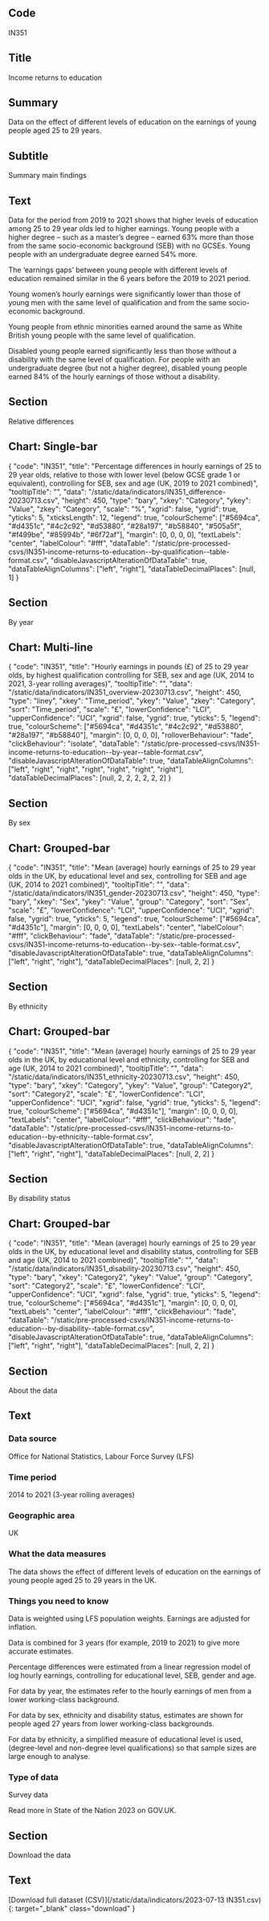## Code
IN351

## Title
Income returns to education

## Summary
Data on the effect of different levels of education on the earnings of young people aged 25 to 29 years.

## Subtitle
Summary main findings

## Text
Data for the period from 2019 to 2021 shows that higher levels of education among 25 to 29 year olds led to higher earnings.
Young people with a higher degree – such as a master’s degree – earned 63% more than those from the same socio-economic
background (SEB) with no GCSEs. Young people with an undergraduate degree earned 54% more.

The ‘earnings gaps’ between young people with different levels of education remained similar in the 6 years before
the 2019 to 2021 period. 

Young women’s hourly earnings were significantly lower than those of young men with the same level of qualification
and from the same socio-economic background.

Young people from ethnic minorities earned around the same as White British young people with the same level of qualification.

Disabled young people earned significantly less than those without a disability with the same level of qualification.
For people with an undergraduate degree (but not a higher degree), disabled young people earned 84% of the hourly
earnings of those without a disability.

## Section
Relative differences

## Chart: Single-bar
{
    "code": "IN351",
    "title": "Percentage differences in hourly earnings of 25 to 29 year olds, relative to those with lower level (below GCSE grade 1 or equivalent), controlling for SEB, sex and age (UK, 2019 to 2021 combined)",
    "tooltipTitle": "",
    "data": "/static/data/indicators/IN351_difference-20230713.csv",
    "height": 450,
    "type": "bary",
    "xkey": "Category",
    "ykey": "Value",
    "zkey": "Category",
    "scale": "%",
    "xgrid": false,
    "ygrid": true,
    "yticks": 5,
    "xticksLength": 12,
    "legend": true,
    "colourScheme": ["#5694ca", "#d4351c", "#4c2c92", "#d53880", "#28a197", "#b58840", "#505a5f", "#f499be", "#85994b", "#6f72af"],
    "margin": [0, 0, 0, 0],
    "textLabels": "center",
    "labelColour": "#fff",
    "dataTable": "/static/pre-processed-csvs/IN351-income-returns-to-education--by-qualification--table-format.csv",
    "disableJavascriptAlterationOfDataTable": true,
    "dataTableAlignColumns": ["left", "right"],
    "dataTableDecimalPlaces": [null, 1]
}

## Section
By year

## Chart: Multi-line
{
    "code": "IN351",
    "title": "Hourly earnings in pounds (£) of 25 to 29 year olds, by highest qualification controlling for SEB, sex and age (UK, 2014 to 2021, 3-year rolling averages)",
    "tooltipTitle": "",
    "data": "/static/data/indicators/IN351_overview-20230713.csv",
    "height": 450,
    "type": "liney",
    "xkey": "Time_period",
    "ykey": "Value",
    "zkey": "Category",
    "sort": "Time_period",
    "scale": "£",
    "lowerConfidence": "LCI",
    "upperConfidence": "UCI",
    "xgrid": false,
    "ygrid": true,
    "yticks": 5,
    "legend": true,
    "colourScheme": ["#5694ca", "#d4351c", "#4c2c92", "#d53880", "#28a197", "#b58840"],
    "margin": [0, 0, 0, 0],
    "rolloverBehaviour": "fade",
    "clickBehaviour": "isolate",
    "dataTable": "/static/pre-processed-csvs/IN351-income-returns-to-education--by-year--table-format.csv",
    "disableJavascriptAlterationOfDataTable": true,
    "dataTableAlignColumns": ["left", "right", "right", "right", "right", "right", "right"],
    "dataTableDecimalPlaces": [null, 2, 2, 2, 2, 2, 2]
}

## Section
By sex

## Chart: Grouped-bar
{
    "code": "IN351",
    "title": "Mean (average) hourly earnings of 25 to 29 year olds in the UK, by educational level and sex, controlling for SEB and age (UK, 2014 to 2021 combined)",
    "tooltipTitle": "",
    "data": "/static/data/indicators/IN351_gender-20230713.csv",
    "height": 450,
    "type": "bary",
    "xkey": "Sex",
    "ykey": "Value",
    "group": "Category",
    "sort": "Sex",
    "scale": "£",
    "lowerConfidence": "LCI",
    "upperConfidence": "UCI",
    "xgrid": false,
    "ygrid": true,
    "yticks": 5,
    "legend": true,
    "colourScheme": ["#5694ca", "#d4351c"],
    "margin": [0, 0, 0, 0],
    "textLabels": "center",
    "labelColour": "#fff",
    "clickBehaviour": "fade",
    "dataTable": "/static/pre-processed-csvs/IN351-income-returns-to-education--by-sex--table-format.csv",
    "disableJavascriptAlterationOfDataTable": true,
    "dataTableAlignColumns": ["left", "right", "right"],
    "dataTableDecimalPlaces": [null, 2, 2]
}

## Section
By ethnicity

## Chart: Grouped-bar
{
    "code": "IN351",
    "title": "Mean (average) hourly earnings of 25 to 29 year olds in the UK, by educational level and ethnicity, controlling for SEB and age (UK, 2014 to 2021 combined)",
    "tooltipTitle": "",
    "data": "/static/data/indicators/IN351_ethnicity-20230713.csv",
    "height": 450,
    "type": "bary",
    "xkey": "Category",
    "ykey": "Value",
    "group": "Category2",
    "sort": "Category2",
    "scale": "£",
    "lowerConfidence": "LCI",
    "upperConfidence": "UCI",
    "xgrid": false,
    "ygrid": true,
    "yticks": 5,
    "legend": true,
    "colourScheme": ["#5694ca", "#d4351c"],
    "margin": [0, 0, 0, 0],
    "textLabels": "center",
    "labelColour": "#fff",
    "clickBehaviour": "fade",
    "dataTable": "/static/pre-processed-csvs/IN351-income-returns-to-education--by-ethnicity--table-format.csv",
    "disableJavascriptAlterationOfDataTable": true,
    "dataTableAlignColumns": ["left", "right", "right"],
    "dataTableDecimalPlaces": [null, 2, 2]
}

## Section
By disability status

## Chart: Grouped-bar
{
    "code": "IN351",
    "title": "Mean (average) hourly earnings of 25 to 29 year olds in the UK, by educational level and disability status, controlling for SEB and age (UK, 2014 to 2021 combined)",
    "tooltipTitle": "",
    "data": "/static/data/indicators/IN351_disability-20230713.csv",
    "height": 450,
    "type": "bary",
    "xkey": "Category2",
    "ykey": "Value",
    "group": "Category",
    "sort": "Category2",
    "scale": "£",
    "lowerConfidence": "LCI",
    "upperConfidence": "UCI",
    "xgrid": false,
    "ygrid": true,
    "yticks": 5,
    "legend": true,
    "colourScheme": ["#5694ca", "#d4351c"],
    "margin": [0, 0, 0, 0],
    "textLabels": "center",
    "labelColour": "#fff",
    "clickBehaviour": "fade",
    "dataTable": "/static/pre-processed-csvs/IN351-income-returns-to-education--by-disability--table-format.csv",
    "disableJavascriptAlterationOfDataTable": true,
    "dataTableAlignColumns": ["left", "right", "right"],
    "dataTableDecimalPlaces": [null, 2, 2]
}

## Section
About the data

## Text
### Data source
Office for National Statistics, Labour Force Survey (LFS)

### Time period
2014 to 2021 (3-year rolling averages)

### Geographic area
UK

### What the data measures
The data shows the effect of different levels of education on the earnings of young people aged 25 to 29 years in the UK.

### Things you need to know
Data is weighted using LFS population weights. Earnings are adjusted for inflation.

Data is combined for 3 years (for example, 2019 to 2021) to give more accurate estimates.
  
Percentage differences were estimated from a linear regression model of log hourly earnings, controlling for educational
level, SEB, gender and age. 

For data by year, the estimates refer to the hourly earnings of men from a lower working-class background. 

For data by sex, ethnicity and disability status, estimates are shown for people aged 27 years from lower working-class backgrounds. 

For data by ethnicity, a simplified measure of educational level is used, (degree-level and non-degree level qualifications)
so that sample sizes are large enough to analyse.

### Type of data
Survey data

Read more in State of the Nation 2023 on GOV.UK.

## Section
Download the data

## Text
[Download full dataset (CSV)](/static/data/indicators/2023-07-13 IN351.csv){: target="_blank" class="download" }
